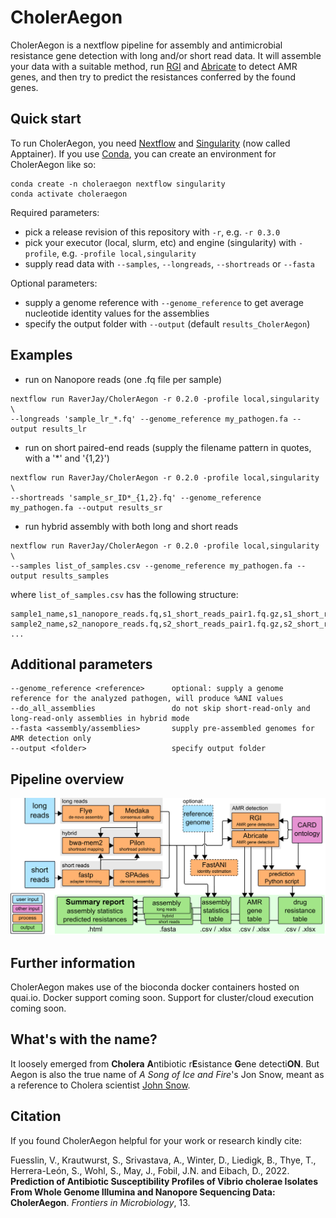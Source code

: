 # CholerAegon
CholerAegon is a nextflow pipeline for assembly and antimicrobial resistance gene detection with long and/or short read data.
It will assemble your data with a suitable method, run [RGI](https://github.com/arpcard/rgi) and [Abricate](https://github.com/tseemann/abricate) to detect AMR genes, and then try to predict the resistances conferred by the found genes.

## Quick start

To run CholerAegon, you need [Nextflow](https://www.nextflow.io/) and [Singularity](https://github.com/apptainer/singularity) (now called Apptainer).
If you use [Conda](https://docs.conda.io/en/latest/), you can create an environment for CholerAegon like so:
```
conda create -n choleraegon nextflow singularity
conda activate choleraegon
```

Required parameters:
* pick a release revision of this repository with `-r`, e.g. `-r 0.3.0`
* pick your executor (local, slurm, etc) and engine (singularity) with `-profile`, e.g. `-profile local,singularity`
* supply read data with `--samples`, `--longreads`, `--shortreads` or `--fasta`

Optional parameters:
* supply a genome reference with `--genome_reference` to get average nucleotide identity values for the assemblies
* specify the output folder with `--output` (default `results_CholerAegon`)

## Examples

* run on Nanopore reads (one .fq file per sample)
```
nextflow run RaverJay/CholerAegon -r 0.2.0 -profile local,singularity \
--longreads 'sample_lr_*.fq' --genome_reference my_pathogen.fa --output results_lr
```
* run on short paired-end reads (supply the filename pattern in quotes, with a '*' and '{1,2}')
```
nextflow run RaverJay/CholerAegon -r 0.2.0 -profile local,singularity \
--shortreads 'sample_sr_ID*_{1,2}.fq' --genome_reference my_pathogen.fa --output results_sr
```
* run hybrid assembly with both long and short reads
```
nextflow run RaverJay/CholerAegon -r 0.2.0 -profile local,singularity \
--samples list_of_samples.csv --genome_reference my_pathogen.fa --output results_samples
```
where `list_of_samples.csv` has the following structure:
```
sample1_name,s1_nanopore_reads.fq,s1_short_reads_pair1.fq.gz,s1_short_reads_pair2
sample2_name,s2_nanopore_reads.fq,s2_short_reads_pair1.fq.gz,s2_short_reads_pair2
...
```
## Additional parameters

```
--genome_reference <reference>      optional: supply a genome reference for the analyzed pathogen, will produce %ANI values
--do_all_assemblies                 do not skip short-read-only and long-read-only assemblies in hybrid mode
--fasta <assembly/assemblies>       supply pre-assembled genomes for AMR detection only
--output <folder>                   specify output folder
```

## Pipeline overview

![Pipeline diagram of CholerAegon](https://github.com/RaverJay/CholerAegon/blob/main/figures/pipeline_github.png)


## Further information

CholerAegon makes use of the bioconda docker containers hosted on quai.io.
Docker support coming soon.
Support for cluster/cloud execution coming soon.


## What's with the name?

It loosely emerged from **Cholera** **A**ntibiotic r**E**sistance **G**ene detecti**ON**. But Aegon is also the true name of *A Song of Ice and Fire*'s Jon Snow, meant as a reference to Cholera scientist [John Snow](https://en.wikipedia.org/wiki/John_Snow).

## Citation

If you found CholerAegon helpful for your work or research kindly cite:

Fuesslin, V., Krautwurst, S., Srivastava, A., Winter, D., Liedigk, B., Thye, T., Herrera-León, S., Wohl, S., May, J., Fobil, J.N. and Eibach, D., 2022. **Prediction of Antibiotic Susceptibility Profiles of Vibrio cholerae Isolates From Whole Genome Illumina and Nanopore Sequencing Data: CholerAegon**. *Frontiers in Microbiology*, 13.

